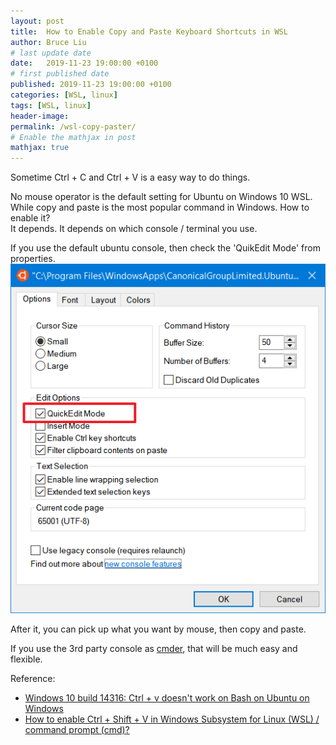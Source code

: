 ```yaml
---
layout: post
title:  How to Enable Copy and Paste Keyboard Shortcuts in WSL
author: Bruce Liu
# last update date
date:   2019-11-23 19:00:00 +0100
# first published date
published: 2019-11-23 19:00:00 +0100
categories: [WSL, linux]
tags: [WSL, linux]
header-image: 
permalink: /wsl-copy-paster/
# Enable the mathjax in post
mathjax: true
---
```

Sometime Ctrl + C and Ctrl + V is a easy way to do things.
<!--the above is the excerpt-->
<!--more-->
<!--the following is the text-->

No mouse operator is the default setting for Ubuntu on Windows 10 WSL. <br>
While copy and paste is the most popular command in Windows. How to enable it? <br>
It depends. It depends on which console / terminal you use. <br>

If you use the default ubuntu console, then check the 'QuikEdit Mode' from properties. <br>
![Pic01](/assets/pics/pic02_quickeditmode.png)

After it, you can pick up what you want by mouse, then copy and paste. <br>

If you use the 3rd party console as [cmder](https://cmder.net/), that will be much easy and flexible.


Reference:
- [Windows 10 build 14316: Ctrl + v doesn't work on Bash on Ubuntu on Windows](https://superuser.com/questions/1064813/windows-10-build-14316-ctrl-v-doesnt-work-on-bash-on-ubuntu-on-windows)
- [How to enable Ctrl + Shift + V in Windows Subsystem for Linux (WSL) / command prompt (cmd)?](https://superuser.com/questions/1410026/how-to-enable-ctrl-shift-v-in-windows-subsystem-for-linux-wsl-command-pr)
